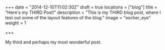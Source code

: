 +++
date = "2014-12-10T11:02:30Z"
draft = true
locations = ["blog"]
title = "Here's my THIRD Post!"
description = "This is my THIRD blog post, where I test out some of the layout features of the blog."
image = "escher_eye"
weight = 1

+++

My third and perhaps my most wonderful post.